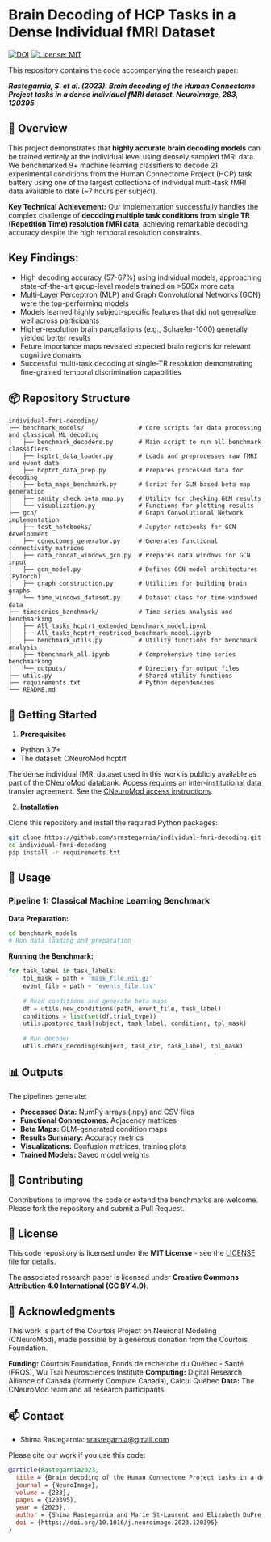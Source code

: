 # Brain Decoding of HCP Tasks in a Dense Individual fMRI Dataset
[![DOI](https://img.shields.io/badge/DOI-10.1016%2Fj.neuroimage.2023.120395-blue)](https://doi.org/10.1016/j.neuroimage.2023.120395)
[![License: MIT](https://img.shields.io/badge/License-MIT-yellow.svg)](https://opensource.org/licenses/MIT)

This repository contains the code accompanying the research paper:

***Rastegarnia, S. et al. (2023). Brain decoding of the Human Connectome Project tasks in a dense individual fMRI dataset. NeuroImage, 283, 120395.***

## 🧠 Overview
This project demonstrates that **highly accurate brain decoding models** can be trained entirely at the individual level using densely sampled fMRI data. 
We benchmarked 9+ machine learning classifiers to decode 21 experimental conditions from the Human Connectome Project (HCP) task battery using one of 
the largest collections of individual multi-task fMRI data available to date (~7 hours per subject).

**Key Technical Achievement:** Our implementation successfully handles the complex challenge of 
**decoding multiple task conditions from single TR (Repetition Time) resolution fMRI data**, achieving remarkable decoding accuracy despite the 
high temporal resolution constraints.

## Key Findings:
- High decoding accuracy (57-67%) using individual models, approaching state-of-the-art group-level models trained on >500x more data
- Multi-Layer Perceptron (MLP) and Graph Convolutional Networks (GCN) were the top-performing models
- Models learned highly subject-specific features that did not generalize well across participants
- Higher-resolution brain parcellations (e.g., Schaefer-1000) generally yielded better results
- Feture importance maps revealed expected brain regions for relevant cognitive domains
- Successful multi-task decoding at single-TR resolution demonstrating fine-grained temporal discrimination capabilities

## 📦 Repository Structure
```text
individual-fmri-decoding/
├── benchmark_models/               # Core scripts for data processing and classical ML decoding
│   ├── benchmark_decoders.py       # Main script to run all benchmark classifiers
│   ├── hcptrt_data_loader.py       # Loads and preprocesses raw fMRI and event data
│   ├── hcptrt_data_prep.py         # Prepares processed data for decoding
│   ├── beta_maps_benchmark.py      # Script for GLM-based beta map generation
│   ├── sanity_check_beta_map.py    # Utility for checking GLM results
│   └── visualization.py            # Functions for plotting results
├── gcn/                            # Graph Convolutional Network implementation
│   ├── test_notebooks/             # Jupyter notebooks for GCN development
│   ├── conectomes_generator.py     # Generates functional connectivity matrices
│   ├── data_concat_windows_gcn.py  # Prepares data windows for GCN input
│   ├── gcn_model.py                # Defines GCN model architectures (PyTorch)
│   ├── graph_construction.py       # Utilities for building brain graphs
│   └── time_windows_dataset.py     # Dataset class for time-windowed data
├── timeseries_benchmark/           # Time series analysis and benchmarking
│   ├── All_tasks_hcptrt_extended_benchmark_model.ipynb
│   ├── All_tasks_hcptrt_restriced_benchmark_model.ipynb
│   ├── benchmark_utils.py          # Utility functions for benchmark analysis
│   ├── tbenchmark_all.ipynb        # Comprehensive time series benchmarking
│   └── outputs/                    # Directory for output files
├── utils.py                        # Shared utility functions
├── requirements.txt                # Python dependencies
└── README.md
```

## 🚀 Getting Started
1. **Prerequisites**
- Python 3.7+
- The dataset: CNeuroMod hcptrt

The dense individual fMRI dataset used in this work is publicly available as part of the CNeuroMod databank. 
Access requires an inter-institutional data transfer agreement. See the [CNeuroMod access instructions](https://www.cneuromod.ca/access/).

2. **Installation**

Clone this repository and install the required Python packages:
```bash
git clone https://github.com/srastegarnia/individual-fmri-decoding.git
cd individual-fmri-decoding
pip install -r requirements.txt
```
## 🔧 Usage
### Pipeline 1: Classical Machine Learning Benchmark
**Data Preparation:**
```bash
cd benchmark_models
# Run data loading and preparation
```

**Running the Benchmark:**
```python
for task_label in task_labels:    
    tpl_mask = path + 'mask_file.nii.gz'
    event_file = path + 'events_file.tsv'
    
    # Read conditions and generate beta maps
    df = utils.new_conditions(path, event_file, task_label)
    conditions = list(set(df.trial_type))
    utils.postproc_task(subject, task_label, conditions, tpl_mask)
    
    # Run decoder
    utils.check_decoding(subject, task_dir, task_label, tpl_mask)
```

## 📊 Outputs
The pipelines generate:
- **Processed Data:** NumPy arrays (.npy) and CSV files
- **Functional Connectomes:** Adjacency matrices
- **Beta Maps:** GLM-generated condition maps
- **Results Summary:** Accuracy metrics
- **Visualizations:** Confusion matrices, training plots
- **Trained Models:** Saved model weights

## 🤝 Contributing
Contributions to improve the code or extend the benchmarks are welcome. Please fork the repository and submit a Pull Request.


## 📜 License
This code repository is licensed under the **MIT License** - see the [LICENSE](LICENSE) file for details.

The associated research paper is licensed under **Creative Commons Attribution 4.0 International (CC BY 4.0)**.

## 🙏 Acknowledgments
This work is part of the Courtois Project on Neuronal Modeling (CNeuroMod), made possible by a generous donation from the Courtois Foundation.

**Funding:** Courtois Foundation, Fonds de recherche du Québec - Santé (FRQS), Wu Tsai Neurosciences Institute
**Computing:** Digital Research Alliance of Canada (formerly Compute Canada), Calcul Québec
**Data:** The CNeuroMod team and all research participants

## 📫 Contact
- Shima Rastegarnia: srastegarnia@gmail.com

Please cite our work if you use this code:
``` bibtex
@article{Rastegarnia2023,
  title = {Brain decoding of the Human Connectome Project tasks in a dense individual fMRI dataset},
  journal = {NeuroImage},
  volume = {283},
  pages = {120395},
  year = {2023},
  author = {Shima Rastegarnia and Marie St-Laurent and Elizabeth DuPre and Basile Pinsard and Pierre Bellec},
  doi = {https://doi.org/10.1016/j.neuroimage.2023.120395}
}
```

